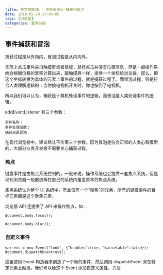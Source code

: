 ```yaml
---
title: 重学前端26 - 浏览器部分-捕获和冒泡
date: 2019-05-20 17:06:00
tags: [浏览器]
categories: 重学前端
---
```


## 事件捕获和冒泡
捕获过程是从外向内，冒泡过程是从内向外。

实际上点击事件来自触摸屏或者鼠标，鼠标点击并没有位置信息，但是一般操作系统会根据位移的累积计算出来，跟触摸屏一样，提供一个坐标给浏览器。那么，把这个坐标转换为具体的元素上事件的过程，就是捕获过程了。而冒泡过程，则是符合人类理解逻辑的：当你按电视机开关时，你也按到了电视机。

所以我们可以认为，捕获是计算机处理事件的逻辑，而冒泡是人类处理事件的逻辑。

addEventListener 有三个参数：

	事件名称；
	事件处理函数；
	捕获还是冒泡
在现代浏览器中，建议默认不传第三个参数，因为冒泡是符合正常的人类心智模型的，大部分业务开发者不需要关心捕获过程。
<!-- more -->
### 焦点
键盘事件是由焦点系统控制的，一般来说，操作系统也会提供一套焦点系统，但是现代浏览器一般都选择在自己的系统内覆盖原本的焦点系统。

焦点系统认为整个 UI 系统中，有且仅有一个“聚焦”的元素，所有的键盘事件的目标元素都是这个聚焦元素。

浏览器 API 还提供了 API 来操作焦点，如：

	
	document.body.focus();
		
	document.body.blur();

### 自定义事件

	var evt = new Event("look", {"bubbles":true, "cancelable":false});
	document.dispatchEvent(evt);
这里使用 Event 构造器来创造了一个新的事件，然后调用 dispatchEvent 来在特定元素上触发。我们可以给这个 Event 添加自定义属性、方法
